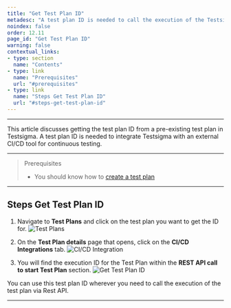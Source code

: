 ```yaml
---
title: "Get Test Plan ID"
metadesc: "A test plan ID is needed to call the execution of the Testsigma test plan from an external CI/CD tool |  Learn how to get test plan ID in Testsigma"
noindex: false
order: 12.11
page_id: "Get Test Plan ID"
warning: false
contextual_links:
- type: section
  name: "Contents"
- type: link
  name: "Prerequisites"
  url: "#prerequisites"
- type: link
  name: "Steps Get Test Plan ID"
  url: "#steps-get-test-plan-id"
---
```


---

This article discusses getting the test plan ID from a pre-existing test plan in Testsigma. A test plan ID is needed to integrate Testsigma with an external CI/CD tool for continuous testing.

---

> <p id="prerequisites">Prerequisites</p>
> 
>    - You should know how to [create a test plan](https://testsigma.com/docs/test-management/test-plans/overview/)

---

## **Steps Get Test Plan ID**


1. Navigate to **Test Plans** and click on the test plan you want to get the ID for.
![Test Plans](https://s3.amazonaws.com/static-docs.testsigma.com/new_images/projects/applications/tpdlsnavtps.png)


2. On the **Test Plan details** page that opens, click on the **CI/CD Integrations** tab. 
![CI/CD Integration](https://s3.amazonaws.com/static-docs.testsigma.com/new_images/projects/applications/tpdtls.png)


3. You will find the execution ID for the Test Plan within the **REST API call to start Test Plan** section.
![Get Test Plan ID](https://s3.amazonaws.com/static-docs.testsigma.com/new_images/projects/applications/trineid.png)


You can use this test plan ID wherever you need to call the execution of the test plan via Rest API.


---